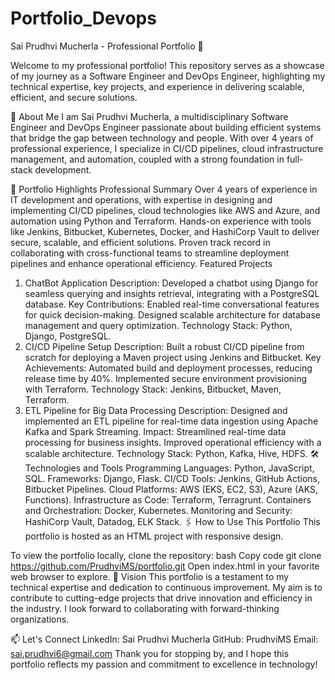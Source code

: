 # Portfolio_Devops


Sai Prudhvi Mucherla - Professional Portfolio 💼

Welcome to my professional portfolio! This repository serves as a showcase of my journey as a Software Engineer and DevOps Engineer, highlighting my technical expertise, key projects, and experience in delivering scalable, efficient, and secure solutions.


🌟 About Me
I am Sai Prudhvi Mucherla, a multidisciplinary Software Engineer and DevOps Engineer passionate about building efficient systems that bridge the gap between technology and people. With over 4 years of professional experience, I specialize in CI/CD pipelines, cloud infrastructure management, and automation, coupled with a strong foundation in full-stack development.

🚀 Portfolio Highlights
Professional Summary
Over 4 years of experience in IT development and operations, with expertise in designing and implementing CI/CD pipelines, cloud technologies like AWS and Azure, and automation using Python and Terraform.
Hands-on experience with tools like Jenkins, Bitbucket, Kubernetes, Docker, and HashiCorp Vault to deliver secure, scalable, and efficient solutions.
Proven track record in collaborating with cross-functional teams to streamline deployment pipelines and enhance operational efficiency.
Featured Projects
1. ChatBot Application
Description: Developed a chatbot using Django for seamless querying and insights retrieval, integrating with a PostgreSQL database.
Key Contributions:
Enabled real-time conversational features for quick decision-making.
Designed scalable architecture for database management and query optimization.
Technology Stack: Python, Django, PostgreSQL.
2. CI/CD Pipeline Setup
Description: Built a robust CI/CD pipeline from scratch for deploying a Maven project using Jenkins and Bitbucket.
Key Achievements:
Automated build and deployment processes, reducing release time by 40%.
Implemented secure environment provisioning with Terraform.
Technology Stack: Jenkins, Bitbucket, Maven, Terraform.
3. ETL Pipeline for Big Data Processing
Description: Designed and implemented an ETL pipeline for real-time data ingestion using Apache Kafka and Spark Streaming.
Impact:
Streamlined real-time data processing for business insights.
Improved operational efficiency with a scalable architecture.
Technology Stack: Python, Kafka, Hive, HDFS.
🛠️ Technologies and Tools
Programming Languages: Python, JavaScript, SQL.
Frameworks: Django, Flask.
CI/CD Tools: Jenkins, GitHub Actions, Bitbucket Pipelines.
Cloud Platforms: AWS (EKS, EC2, S3), Azure (AKS, Functions).
Infrastructure as Code: Terraform, Terragrunt.
Containers and Orchestration: Docker, Kubernetes.
Monitoring and Security: HashiCorp Vault, Datadog, ELK Stack.
🖇️ How to Use This Portfolio
This portfolio is hosted as an HTML project with responsive design.

To view the portfolio locally, clone the repository:
bash
Copy code
git clone https://github.com/PrudhviMS/portfolio.git
Open index.html in your favorite web browser to explore.
🎯 Vision
This portfolio is a testament to my technical expertise and dedication to continuous improvement. My aim is to contribute to cutting-edge projects that drive innovation and efficiency in the industry. I look forward to collaborating with forward-thinking organizations.

📫 Let's Connect
LinkedIn: Sai Prudhvi Mucherla
GitHub: PrudhviMS
Email: sai.prudhvi6@gmail.com
Thank you for stopping by, and I hope this portfolio reflects my passion and commitment to excellence in technology!


